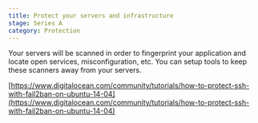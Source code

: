 ```yaml
---
title: Protect your servers and infrastructure
stage: Series A
category: Protection
---
```

Your servers will be scanned in order to fingerprint your application and locate open services, misconfiguration, etc. You can setup tools to keep these scanners away from your servers.

[https://www.digitalocean.com/community/tutorials/how-to-protect-ssh-with-fail2ban-on-ubuntu-14-04](https://www.digitalocean.com/community/tutorials/how-to-protect-ssh-with-fail2ban-on-ubuntu-14-04)
